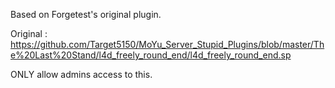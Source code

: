 Based on Forgetest's original plugin.

Original : https://github.com/Target5150/MoYu_Server_Stupid_Plugins/blob/master/The%20Last%20Stand/l4d_freely_round_end/l4d_freely_round_end.sp

ONLY allow admins access to this.
